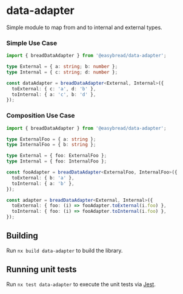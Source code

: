 # data-adapter

Simple module to map from and to internal and external types.

### Simple Use Case

```ts
import { breadDataAdapter } from '@easybread/data-adapter';

type External = { a: string; b: number };
type Internal = { c: string; d: number };

const dataAdapter = breadDataAdapter<External, Internal>({
  toExternal: { c: 'a', d: 'b' },
  toInternal: { a: 'c', b: 'd' },
});
```

### Composition Use Case

```ts
import { breadDataAdapter } from '@easybread/data-adapter';

type ExternalFoo = { a: string };
type InternalFoo = { b: string };

type External = { foo: ExternalFoo };
type Internal = { foo: InternalFoo };

const fooAdapter = breadDataAdapter<ExternalFoo, InternalFoo>({
  toExternal: { b: 'a' },
  toInternal: { a: 'b' },
});

const adapter = breadDataAdapter<External, Internal>({
  toExternal: { foo: (i) => fooAdapter.toExternal(i.foo) },
  toInternal: { foo: (i) => fooAdapter.toInternal(i.foo) },
});
```


## Building

Run `nx build data-adapter` to build the library.

## Running unit tests

Run `nx test data-adapter` to execute the unit tests via [Jest](https://jestjs.io).

